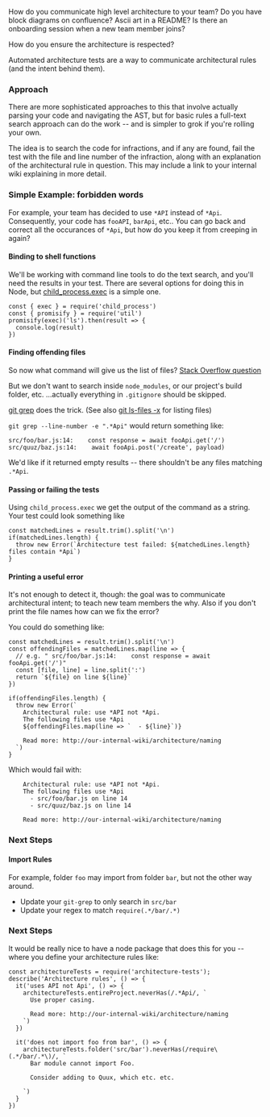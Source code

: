 How do you communicate high level architecture to your team? Do you have 
block diagrams on confluence? Ascii art in a README? Is there an onboarding
session when a new team member joins?

How do you ensure the architecture is respected?

Automated architecture tests are a way to communicate architectural rules
(and the intent behind them).

### Approach
There are more sophisticated approaches to this that involve actually
parsing your code and navigating the AST, but for basic rules a full-text
search approach can do the work -- and is simpler to grok if you're rolling
your own.

The idea is to search the code for infractions, and if any are found, fail the
test with the file and line number of the infraction, along with an explanation
of the architectural rule in question. This may include a link to your internal
wiki explaining in more detail.

### Simple Example: forbidden words
For example, your team has decided to use `*API` instead of `*Api`. Consequently,
your code has `fooAPI`, `barApi`, etc.. You can go back and correct all the occurances
of `*Api`, but how do you keep it from creeping in again?

#### Binding to shell functions
We'll be working with command line tools to do the text search, and you'll need the
results in your test. There are several options for doing this in Node, but
[child_process.exec](https://nodejs.org/api/child_process.html#child_process_child_process_exec_command_options_callback) is a simple one. 

    const { exec } = require('child_process')
    const { promisify } = require('util')
    promisify(exec)('ls').then(result => {
      console.log(result)
    })

#### Finding offending files
So now what command will give us the list of files? [Stack Overflow question](https://stackoverflow.com/q/6153152/3012550)

But we don't want to search inside `node_modules`, or our project's build folder, etc.
...actually everything in `.gitignore` should be skipped.

[git grep](https://git-scm.com/docs/git-grep) does the trick. (See also [git ls-files -x](https://git-scm.com/docs/git-ls-files) for listing files)

`git grep --line-number -e ".*Api"` would return something like:

    src/foo/bar.js:14:    const response = await fooApi.get('/')
    src/quuz/baz.js:14:    await fooApi.post('/create', payload)

We'd like if it returned empty results -- there shouldn't be any files matching `.*Api`.

#### Passing or failing the tests
Using `child_process.exec` we get the output of the command as a string. Your test could look something like

    const matchedLines = result.trim().split('\n')
    if(matchedLines.length) {
      throw new Error(`Architecture test failed: ${matchedLines.length} files contain *Api`)
    }

#### Printing a useful error
It's not enough to detect it, though: the goal was to communicate architectural intent; to teach
new team members the why. Also if you don't print the file names how can we fix the error?

You could do something like:

    const matchedLines = result.trim().split('\n')
    const offendingFiles = matchedLines.map(line => {
      // e.g. " src/foo/bar.js:14:    const response = await fooApi.get('/')"
      const [file, line] = line.split(':')
      return `${file} on line ${line}`
    })

    if(offendingFiles.length) {
      throw new Error(`
        Architectural rule: use *API not *Api.
        The following files use *Api
        ${offendingFiles.map(line => `  - ${line}`)}

        Read more: http://our-internal-wiki/architecture/naming
      `)
    }

Which would fail with:

        Architectural rule: use *API not *Api.
        The following files use *Api
          - src/foo/bar.js on line 14
          - src/quuz/baz.js on line 14

        Read more: http://our-internal-wiki/architecture/naming


### Next Steps
#### Import Rules
For example, folder `foo` may import from folder `bar`, but not the other way around.
  
  - Update your `git-grep` to only search in `src/bar`
  - Update your regex to match `require(.*/bar/.*)`


### Next Steps
It would be really nice to have a node package that does this for you -- where you define
your architecture rules like:

    const architectureTests = require('architecture-tests');
    describe('Architecture rules', () => {
      it('uses API not Api', () => {
        architectureTests.entireProject.neverHas(/.*Api/, `
          Use proper casing.

          Read more: http://our-internal-wiki/architecture/naming
        `)
      })

      it('does not import foo from bar', () => {
        architectureTests.folder('src/bar').neverHas(/require\(.*/bar/.*\)/, `
          Bar module cannot import Foo.
          
          Consider adding to Quux, which etc. etc.

        `)
      }
    })
